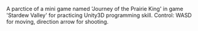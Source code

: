 A parctice of a mini game named 'Journey of the Prairie King' in game 'Stardew Valley' for practicing Unity3D programming skill.
Control: WASD for moving, direction arrow for shooting.
